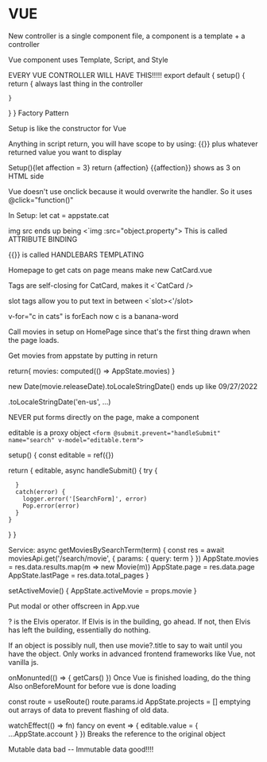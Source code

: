 # VUE
New controller is a single component file, a component is a template + a controller

Vue component uses Template, Script, and Style

EVERY VUE CONTROLLER WILL HAVE THIS!!!!!
export default {
  setup() {
    return {     always last thing in the controller

    }
  }
}
Factory Pattern

Setup is like the constructor for Vue

Anything in script return, you will have scope to by using: {{}} plus whatever returned value you want to display

Setup(){let affection = 3}
return {affection}  {{affection}} shows as 3 on HTML side

Vue doesn't use onclick because it would overwrite the handler. So it uses @click="function()"

In Setup: let cat = appstate.cat

img src ends up being <`img :src="object.property">
This is called ATTRIBUTE BINDING

{{}} is called HANDLEBARS TEMPLATING

Homepage to get cats on page means make new CatCard.vue

Tags are self-closing for CatCard, makes it <`CatCard />

slot tags allow you to put text in between <`slot><'/slot>

v-for="c in cats" is forEach now c is a banana-word

Call movies in setup on HomePage since that's the first thing drawn when the page loads.

Get movies from appstate by putting in return

return{
  movies: computed(() => AppState.movies)
}

new Date(movie.releaseDate).toLocaleStringDate() ends up like 09/27/2022

.toLocaleStringDate('en-us', ...)

NEVER put forms directly on the page, make a component

editable is a proxy object
`<form @submit.prevent="handleSubmit" name="search" v-model="editable.term">`

setup() {
  const editable = ref({})

  return {
    editable,
    async handleSubmit() {
      try {

      }
      catch(error) {
        logger.error('[SearchForm]', error)
        Pop.error(error)
      }
    }
  }
}

Service: async getMoviesBySearchTerm(term) {
  const res = await moviesApi.get('/search/movie', {
    params: {
      query: term
    }
  })
  AppState.movies = res.data.results.map(m => new Movie(m))
  AppState.page = res.data.page
  AppState.lastPage = res.data.total_pages
}

setActiveMovie() {
  AppState.activeMovie = props.movie 
}

Put modal or other offscreen in App.vue

? is the Elvis operator. If Elvis is in the building, go ahead. If not, then Elvis has left the building, essentially do nothing.

If an object is possibly null, then use movie?.title to say to wait until you have the object. Only works in advanced frontend frameworks like Vue, not vanilla js.

<!-- REVIEW lifestyle hooks -->
onMonunted(() => {
  getCars()
})
Once Vue is finished loading, do the thing
Also onBeforeMount for before vue is done loading

const route = useRoute()
route.params.id
AppState.projects = [] emptying out arrays of data to prevent flashing of old data.

watchEffect(() => fn) fancy on event
=> { editable.value = { ...AppState.account } })
Breaks the reference to the original object

Mutable data bad -- Immutable data good!!!!